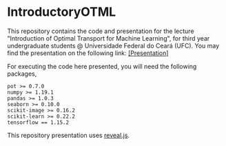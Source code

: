 # IntroductoryOTML

This repository contains the code and presentation for the lecture "Introduction of Optimal Transport for Machine Learning", for third year undergraduate students @ Universidade Federal do Ceará (UFC). You may find the presentation on the following link: [[Presentation]](https://eddardd.github.io/TalksAndPresentations/IntroductoryOTML/)

For executing the code here presented, you will need the following packages,

```
pot >= 0.7.0
numpy >= 1.19.1
pandas >= 1.0.3
seaborn >= 0.10.0
scikit-image >= 0.16.2
scikit-learn >= 0.22.2
tensorflow == 1.15.2
```

This repository presentation uses [reveal.js](https://github.com/hakimel/reveal.js/).